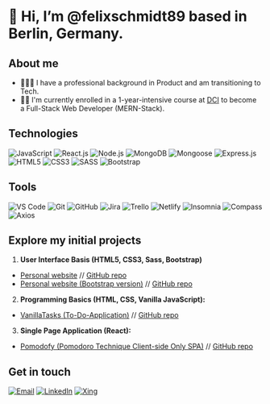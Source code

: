 <!-- @format -->

# 👋 Hi, I’m @felixschmidt89 based in Berlin, Germany.

## About me

- 👨🏻‍💻 I have a professional background in Product and am transitioning to Tech.
- 🧑‍🏫 I'm currently enrolled in a 1-year-intensive course at [DCI](https://digitalcareerinstitute.org/courses/web-development/) to become a Full-Stack Web Developer (MERN-Stack).

## Technologies

![JavaScript](https://img.shields.io/badge/JavaScript-F7DF1E?style=for-the-badge&logo=javascript&logoColor=black)
![React.js](https://img.shields.io/badge/React.js-61DAFB?style=for-the-badge&logo=react&logoColor=black)
![Node.js](https://img.shields.io/badge/Node.js-339933?style=for-the-badge&logo=node.js&logoColor=white)
![MongoDB](https://img.shields.io/badge/MongoDB-47A248?style=for-the-badge&logo=mongodb&logoColor=white)
![Mongoose](https://img.shields.io/badge/Mongoose-47A248?style=for-the-badge&logo=mongoose&logoColor=white)
![Express.js](https://img.shields.io/badge/Express.js-000000?style=for-the-badge&logo=express&logoColor=white)
![HTML5](https://img.shields.io/badge/HTML5-E34F26?style=for-the-badge&logo=html5&logoColor=white)
![CSS3](https://img.shields.io/badge/CSS3-1572B6?style=for-the-badge&logo=css3&logoColor=white)
![SASS](https://img.shields.io/badge/SASS-CC6699?style=for-the-badge&logo=sass&logoColor=white)
![Bootstrap](https://img.shields.io/badge/Bootstrap-563D7C?style=for-the-badge&logo=bootstrap&logoColor=white)

## Tools

![VS Code](https://img.shields.io/badge/Visual_Studio_Code-007ACC?style=for-the-badge&logo=visual-studio-code&logoColor=white)
![Git](https://img.shields.io/badge/Git-F05032?style=for-the-badge&logo=git&logoColor=white)
![GitHub](https://img.shields.io/badge/GitHub-181717?style=for-the-badge&logo=github&logoColor=white)
![Jira](https://img.shields.io/badge/Jira-0052CC?style=for-the-badge&logo=jira&logoColor=white)
![Trello](https://img.shields.io/badge/Trello-0079BF?style=for-the-badge&logo=trello&logoColor=white)
![Netlify](https://img.shields.io/badge/Netlify-00C7B7?style=for-the-badge&logo=netlify&logoColor=white)
![Insomnia](https://img.shields.io/badge/Insomnia-5849BE?style=for-the-badge&logo=insomnia&logoColor=white)
![Compass](https://img.shields.io/badge/MongoDB_Compass-4DB33D?style=for-the-badge&logo=mongodb&logoColor=white)
![Axios](https://img.shields.io/badge/Axios-007ACC?style=for-the-badge&logo=axios&logoColor=white)



## Explore my initial projects

1. **User Interface Basis (HTML5, CSS3, Sass, Bootstrap)**

- [Personal website](https://uib-final-project.netlify.app/) // [GitHub repo](https://github.com/felixschmidt89/DCI_UIB_final-project)
- [Personal website (Bootstrap version)](https://uib-final-project-bootstrap-version.netlify.app/) // [GitHub repo](https://github.com/felixschmidt89/DCI_UIB_final-project-bootstrap)
 
2. **Programming Basics (HTML, CSS, Vanilla JavaScript):**

- [VanillaTasks (To-Do-Application)](https://vanillatasks.netlify.app/) // [GitHub repo](https://github.com/felixschmidt89/DCI_PB_VanillaTasks)

3. **Single Page Application (React):**

- [Pomodofy (Pomodoro Technique Client-side Only SPA)](https://pomodofy.netlify.app/) // [GitHub repo](https://github.com/felixschmidt89/DCI_SPA_pomodofy)

## Get in touch

[![Email](https://img.shields.io/badge/Email-%23D14836.svg?style=for-the-badge&logo=email&logoColor=white)](mailto:felix.schmidt@protonmail.com)
[![LinkedIn](https://img.shields.io/badge/linkedin-%230077B5.svg?&style=for-the-badge&logo=linkedin&logoColor=white)](https://www.linkedin.com/in/felixschmidt89/)
[![Xing](https://img.shields.io/badge/Xing-%230068AD.svg?style=for-the-badge&logo=xing&logoColor=white)](https://www.xing.com/profile/Felix_Schmidt083460)
